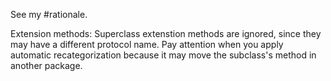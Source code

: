 See my #rationale.

Extension methods: Superclass extenstion methods are ignored, since they may have a different protocol name. Pay attention when you apply automatic recategorization because it may move the subclass's method in another package.